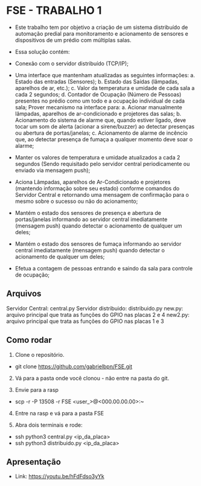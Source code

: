 # FSE - TRABALHO 1

- Este trabalho tem por objetivo a criação de um sistema distribuído de automação predial para monitoramento e acionamento de sensores e dispositivos de um prédio com múltiplas salas.

- Essa solução contém:

- Conexão com o servidor distribuído (TCP/IP);
- Uma interface que mantenham atualizadas as seguintes informações:
a. Estado das entradas (Sensores);
b. Estado das Saídas (lâmpadas, aparelhos de ar, etc.);
c. Valor da temperatura e umidade de cada sala a cada 2 segundos;
d. Contador de Ocupação (Número de Pessoas) presentes no prédio como um todo e a ocupação individual de cada sala;
Prover mecanismo na interface para:
a. Acionar manualmente lâmpadas, aparelhos de ar-condicionado e projetores das salas;
b. Acionamento do sistema de alarme que, quando estiver ligado, deve tocar um som de alerta (acionar a sirene/buzzer) ao detectar presenças ou abertura de portas/janelas;
c. Acionamento de alarme de incêncio que, ao detectar presença de fumaça a qualquer momento deve soar o alarme;

- Manter os valores de temperatura e umidade atualizados a cada 2 segundos (Sendo requisitado pelo servidor central periodicamente ou enviado via mensagem push);
- Aciona Lâmpadas, aparelhos de Ar-Condicionado e projetores (mantendo informação sobre seu estado) conforme comandos do Servidor Central e retornando uma mensagem de confirmação para o mesmo sobre o sucesso ou não do acionamento;
- Mantém o estado dos sensores de presença e abertura de portas/janelas informando ao servidor central imediatamente (mensagem push) quando detectar o acionamento de qualquer um deles;
- Mantém o estado dos sensores de fumaça informando ao servidor central imediatamente (mensagem push) quando detectar o acionamento de qualquer um deles;
- Efetua a contagem de pessoas entrando e saindo da sala para controle de ocupação;

## Arquivos

Servidor Central: central.py
Servidor distribuido: distribuido.py
new.py: arquivo principal que trata as funções do GPIO nas placas 2 e 4
new2.py: arquivo principal que trata as funções do GPIO nas placas 1 e 3

## Como rodar

1) Clone o repositório.
- git clone https://github.com/gabrielbpn/FSE.git

2) Vá para a pasta onde você clonou - não entre na pasta do git.

3) Envie para a rasp

- scp -r -P 13508 -r FSE <user_>@<000.00.00.00>:~

4) Entre na rasp e vá para a pasta FSE

5) Abra dois terminais e rode:
- ssh python3 central.py <ip_da_placa>
- ssh python3 distribuido.py <ip_da_placa>

## Apresentação

- Link: https://youtu.be/hFdFdso3yYk
